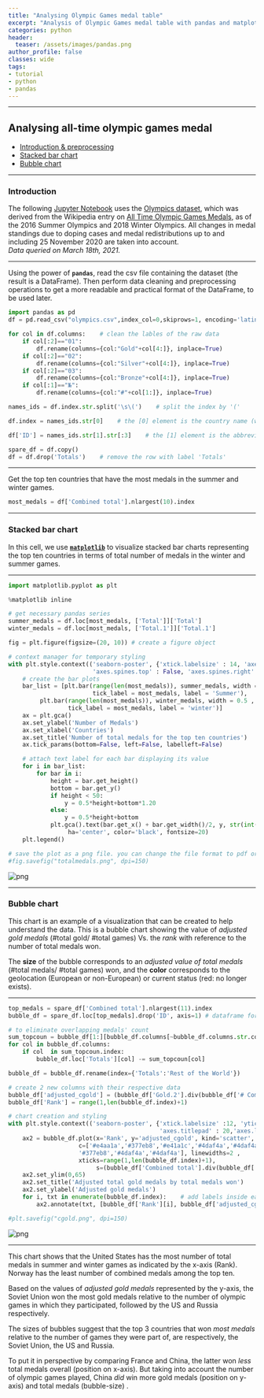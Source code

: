 ```yaml
---
title: "Analysing Olympic Games medal table"
excerpt: "Analysis of Olympic Games medal table with pandas and matplotlib"
categories: python
header:
  teaser: /assets/images/pandas.png
author_profile: false
classes: wide
tags:
- tutorial
- python
- pandas
---
```

***
## Analysing all-time olympic games medal

- [Introduction & preprocessing](#introduction-and-preprocessing)
- [Stacked bar chart](#stacked-bar-chart)
- [Bubble chart](#bubble-chart)

***

### Introduction

The following [Jupyter Notebook](/assets/olympics/OlympicGamesAnalyses.ipynb) uses the [Olympics dataset](/assets/olympics/olympics.csv), which was derived from the Wikipedia entry on [All Time Olympic Games Medals](https://en.wikipedia.org/wiki/All-time_Olympic_Games_medal_table), as of the 2016 Summer Olympics and 2018 Winter Olympics. All changes in medal standings due to doping cases and medal redistributions up to and including 25 November 2020 are taken into account.  
*Data queried on March 18th, 2021.*
***



Using the power of **`pandas`**, read the csv file containing the dataset (the result is a DataFrame). Then perform data cleaning and preprocessing operations to get a more readable and practical format of the DataFrame, to be used later.


```python
import pandas as pd
df = pd.read_csv("olympics.csv",index_col=0,skiprows=1, encoding='latin_1')

for col in df.columns:    # clean the lables of the raw data
    if col[:2]=="01":
        df.rename(columns={col:"Gold"+col[4:]}, inplace=True)
    if col[:2]=="02":
        df.rename(columns={col:"Silver"+col[4:]}, inplace=True)
    if col[:2]=="03":
        df.rename(columns={col:"Bronze"+col[4:]}, inplace=True)
    if col[:1]=="№":
        df.rename(columns={col:"#"+col[1:]}, inplace=True)

names_ids = df.index.str.split('\s\(')    # split the index by '('

df.index = names_ids.str[0]    # the [0] element is the country name (will be the new index)

df['ID'] = names_ids.str[1].str[:3]    # the [1] element is the abbreviation or ID (take first 3 characters)

spare_df = df.copy()
df = df.drop('Totals')    # remove the row with label 'Totals'
```

***
Get the top ten countries that have the most medals in the summer and winter games.


```python
most_medals = df['Combined total'].nlargest(10).index
```

***
### Stacked bar chart
In this cell, we use [**`matplotlib`**](http://matplotlib.org/) to visualize stacked bar charts representing the top ten countries in terms of total number of medals in the winter and summer games.
***


```python
import matplotlib.pyplot as plt

%matplotlib inline

# get necessary pandas series
summer_medals = df.loc[most_medals, ['Total']]['Total']
winter_medals = df.loc[most_medals, ['Total.1']]['Total.1']

fig = plt.figure(figsize=(20, 10)) # create a figure object

# context manager for temporary styling
with plt.style.context(('seaborn-poster', {'xtick.labelsize' : 14, 'axes.labelpad':20 , 'axes.titlepad' : 20,
                        'axes.spines.top' : False, 'axes.spines.right' : False, 'axes.spines.left' : False} )):
    # create the bar plots
    bar_list = [plt.bar(range(len(most_medals)), summer_medals, width = 0.5 ,color='#d69728',
                        tick_label = most_medals, label = 'Summer'),    
         plt.bar(range(len(most_medals)), winter_medals, width = 0.5 , bottom = summer_medals ,
                 tick_label = most_medals, label = 'winter')]
    ax = plt.gca()
    ax.set_ylabel('Number of Medals')
    ax.set_xlabel('Countries')
    ax.set_title('Number of total medals for the top ten countries')
    ax.tick_params(bottom=False, left=False, labelleft=False)

    # attach text label for each bar displaying its value
    for i in bar_list:
        for bar in i:
            height = bar.get_height()
            bottom = bar.get_y()
            if height < 50:
                y = 0.5*height+bottom*1.20
            else:
                y = 0.5*height+bottom
            plt.gca().text(bar.get_x() + bar.get_width()/2, y, str(int(height)),
                 ha='center', color='black', fontsize=20)
    plt.legend()

# save the plot as a png file. you can change the file format to pdf or any supported extension (comment out to use)
#fig.savefig("totalmedals.png", dpi=150)
```



![png](/assets.olympics/output_6_0.png)



***
### Bubble chart
This chart is an example of a visualization that can be created to help understand the data. This is a bubble chart showing the value of *adjusted gold medals* (#total gold/ #total games) Vs. the *rank* with reference to the number of total medals won.  

The **size** of the bubble corresponds to an *adjusted value of total medals* (#total medals/ #total games) won, and the **color** corresponds to the geolocation (European or non-European) or current status (red: no longer exists).
***


```python
top_medals = spare_df['Combined total'].nlargest(11).index
bubble_df = spare_df.loc[top_medals].drop('ID', axis=1) # dataframe for top 11 winners

# to eliminate overlapping medals' count
sum_topcoun = bubble_df[1:][bubble_df.columns[~bubble_df.columns.str.contains('#')]].sum()
for col in bubble_df.columns:
    if col  in sum_topcoun.index:        
        bubble_df.loc['Totals'][col] -= sum_topcoun[col]

bubble_df = bubble_df.rename(index={'Totals':'Rest of the World'})

# create 2 new columns with their respective data
bubble_df['adjusted_cgold'] = (bubble_df['Gold.2'].div(bubble_df['# Combined Games'])).apply(lambda x: float('%.1f'%x))
bubble_df['Rank'] = range(1,len(bubble_df.index)+1)

# chart creation and styling
with plt.style.context(('seaborn-poster', {'xtick.labelsize' :12, 'ytick.labelsize':12,'axes.labelpad':20 ,
                                           'axes.titlepad' : 20,'axes.labelsize':15} )):
    ax2 = bubble_df.plot(x='Rank', y='adjusted_cgold', kind='scatter',
                    c=['#e4aa1a','#377eb8','#e41a1c','#4daf4a','#4daf4a','#4daf4a','#4daf4a','#4daf4a',
                    '#377eb8','#4daf4a','#4daf4a'], linewidths=2 ,
                    xticks=range(1,len(bubble_df.index)+1),
                         s=(bubble_df['Combined total'].div(bubble_df['# Combined Games']))*100, alpha=.55, figsize=[15,7])
    ax2.set_ylim(0,65)
    ax2.set_title('Adjusted total gold medals by total medals won')
    ax2.set_ylabel('Adjusted gold medals')
    for i, txt in enumerate(bubble_df.index):    # add labels inside each bubble
        ax2.annotate(txt, [bubble_df['Rank'][i], bubble_df['adjusted_cgold'][i]], ha='center',fontsize=11)

#plt.savefig("cgold.png", dpi=150)
```



![png](/assets.olympics/output_8_0.png)



***
This chart shows that the United States has the most number of total medals in summer and winter games as indicated by the x-axis (Rank). Norway has the least number of combined medals among the top ten.

Based on the values of *adjusted gold medals* represented by the y-axis, the Soviet Union won the most gold medals relative to the number of olympic games in which they participated, followed by the US and Russia respectively.

The sizes of bubbles suggest that the top 3 countries that won *most medals* relative to the number of games they were part of, are respectively, the Soviet Union, the US and Russia.

To put it in perspective by comparing France and China, the latter won *less* total medals overall (position on x-axis). But taking into account the number of olympic games played, China *did* win more gold medals (position on y-axis) and total medals (bubble-size) .

